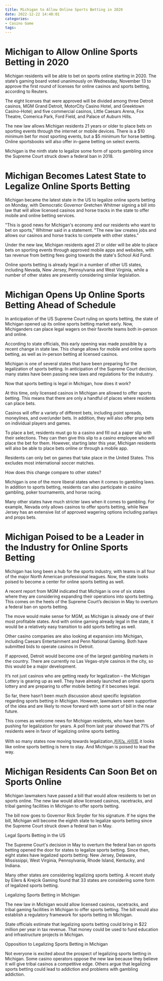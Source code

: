 ```yaml
---
title: Michigan to Allow Online Sports Betting in 2020
date: 2022-12-22 14:48:01
categories:
- Casino Game
tags:
---
```



#  Michigan to Allow Online Sports Betting in 2020

Michigan residents will be able to bet on sports online starting in 2020. The state’s gaming board voted unanimously on Wednesday, November 13 to approve the first round of licenses for online casinos and sports betting, according to Reuters.

The eight licenses that were approved will be divided among three Detroit casinos, MGM Grand Detroit, MotorCity Casino Hotel, and Greektown Casino-Hotel; and five commercial casinos, Little Caesars Arena, Fox Theatre, Comerica Park, Ford Field, and Palace of Auburn Hills.

The new law allows Michigan residents 21 years or older to place bets on sporting events through the internet or mobile devices. There is a $10 minimum bet for most sporting events, but a $5 minimum for horse betting. Online sportsbooks will also offer in-game betting on select events.

Michigan is the ninth state to legalize some form of sports gambling since the Supreme Court struck down a federal ban in 2018.

#  Michigan Becomes Latest State to Legalize Online Sports Betting

Michigan became the latest state in the US to legalize online sports betting on Monday, with Democratic Governor Gretchen Whitmer signing a bill into law that will allow licensed casinos and horse tracks in the state to offer mobile and online betting services.

"This is good news for Michigan's economy and our residents who want to bet on sports," Whitmer said in a statement. "The new law creates jobs and allows our casinos and horse tracks to compete with other states."

Under the new law, Michigan residents aged 21 or older will be able to place bets on sporting events through approved mobile apps and websites, with tax revenue from betting fees going towards the state's School Aid Fund.

Online sports betting is already legal in a number of other US states, including Nevada, New Jersey, Pennsylvania and West Virginia, while a number of other states are presently considering similar legislation.

#  Michigan Opens Up Online Sports Betting Ahead of Schedule

In anticipation of the US Supreme Court ruling on sports betting, the state of Michigan opened up its online sports betting market early. Now, Michiganders can place legal wagers on their favorite teams both in-person and online.

According to state officials, this early opening was made possible by a recent change in state law. This change allows for mobile and online sports betting, as well as in-person betting at licensed casinos.

Michigan is one of several states that have been preparing for the legalization of sports betting. In anticipation of the Supreme Court decision, many states have been passing new laws and regulations for the industry.

Now that sports betting is legal in Michigan, how does it work?

At this time, only licensed casinos in Michigan are allowed to offer sports betting. This means that there are only a handful of places where residents can place bets.

Casinos will offer a variety of different bets, including point spreads, moneylines, and over/under bets. In addition, they will also offer prop bets on individual players and games.

To place a bet, residents must go to a casino and fill out a paper slip with their selections. They can then give this slip to a casino employee who will place the bet for them. However, starting later this year, Michigan residents will also be able to place bets online or through a mobile app.

Residents can only bet on games that take place in the United States. This excludes most international soccer matches.

How does this change compare to other states?

Michigan is one of the more liberal states when it comes to gambling laws. In addition to sports betting, residents can also participate in casino gambling, poker tournaments, and horse racing.

Many other states have much stricter laws when it comes to gambling. For example, Nevada only allows casinos to offer sports betting, while New Jersey has an extensive list of approved wagering options including parlays and props bets.

#  Michigan Poised to be a Leader in the Industry for Online Sports Betting

Michigan has long been a hub for the sports industry, with teams in all four of the major North American professional leagues. Now, the state looks poised to become a center for online sports betting as well.

A recent report from MGM indicated that Michigan is one of six states where they are considering expanding their operations into sports betting. This comes on the heels of the Supreme Court’s decision in May to overturn a federal ban on sports betting.

The move would make sense for MGM, as Michigan is already one of their most profitable states. And with online gaming already legal in the state, it would be a relatively easy transition to add sports betting as well.

Other casino companies are also looking at expansion into Michigan, including Caesars Entertainment and Penn National Gaming. Both have submitted bids to operate casinos in Detroit.

If approved, Detroit would become one of the largest gambling markets in the country. There are currently no Las Vegas-style casinos in the city, so this would be a major development.

It’s not just casinos who are getting ready for legalization – the Michigan Lottery is gearing up as well. They have already launched an online sports lottery and are preparing to offer mobile betting if it becomes legal.

So far, there hasn’t been much discussion about specific legislation regarding sports betting in Michigan. However, lawmakers seem supportive of the idea and are likely to move forward with some sort of bill in the near future.

This comes as welcome news for Michigan residents, who have been pushing for legalization for years. A poll from last year showed that 71% of residents were in favor of legalizing online sports betting.

With so many states now moving towards legalization,[카지노 사이트](https://choegocasino.com/) it looks like online sports betting is here to stay. And Michigan is poised to lead the way.

#  Michigan Residents Can Soon Bet on Sports Online

Michigan lawmakers have passed a bill that would allow residents to bet on sports online. The new law would allow licensed casinos, racetracks, and tribal gaming facilities in Michigan to offer sports betting.

The bill now goes to Governor Rick Snyder for his signature. If he signs the bill, Michigan will become the eighth state to legalize sports betting since the Supreme Court struck down a federal ban in May.

Legal Sports Betting in the US

The Supreme Court's decision in May to overturn the federal ban on sports betting opened the door for states to legalize sports betting. Since then, eight states have legalized sports betting: New Jersey, Delaware, Mississippi, West Virginia, Pennsylvania, Rhode Island, Kentucky, and Indiana.

Many other states are considering legalizing sports betting. A recent study by Eilers & Krejcik Gaming found that 33 states are considering some form of legalized sports betting.

Legalizing Sports Betting in Michigan

The new law in Michigan would allow licensed casinos, racetracks, and tribal gaming facilities in Michigan to offer sports betting. The bill would also establish a regulatory framework for sports betting in Michigan.

State officials estimate that legalizing sports betting could bring in $22 million per year in tax revenue. That money could be used to fund education and infrastructure projects in Michigan.

Opposition to Legalizing Sports Betting in Michigan

Not everyone is excited about the prospect of legalizing sports betting in Michigan. Some casino operators oppose the new law because they believe it will give tribal casinos a competitive edge. Others argue that legalizing sports betting could lead to addiction and problems with gambling addiction.